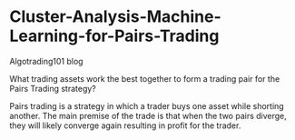 # Cluster-Analysis-Machine-Learning-for-Pairs-Trading
Algotrading101 blog

What trading assets work the best together to form a trading pair for the Pairs Trading strategy?

Pairs trading is a strategy in which a trader buys one asset while shorting another. The main premise of the trade is that when the two pairs diverge, they will likely converge again resulting in profit for the trader.
